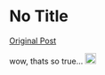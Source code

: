 # No Title

[Original Post](https://discourse.onlinedegree.iitm.ac.in/t/161083/125)

<p>wow, thats so true… <img src="https://emoji.discourse-cdn.com/google/rofl.png?v=12" title=":rofl:" class="emoji" alt=":rofl:" loading="lazy" width="20" height="20"></p>